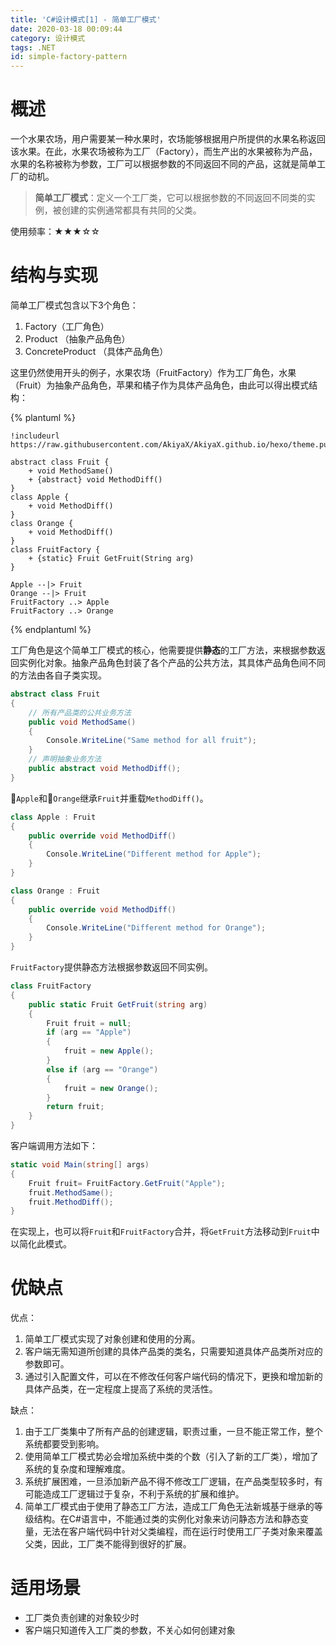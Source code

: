 ```yaml
---
title: 'C#设计模式[1] - 简单工厂模式'
date: 2020-03-18 00:09:44
category: 设计模式
tags: .NET
id: simple-factory-pattern
---
```



# 概述

一个水果农场，用户需要某一种水果时，农场能够根据用户所提供的水果名称返回该水果。在此，水果农场被称为工厂（Factory），而生产出的水果被称为产品，水果的名称被称为参数，工厂可以根据参数的不同返回不同的产品，这就是简单工厂的动机。

> **简单工厂模式**：定义一个工厂类，它可以根据参数的不同返回不同类的实例，被创建的实例通常都具有共同的父类。

使用频率：★★★☆☆


# 结构与实现

简单工厂模式包含以下3个角色：

1. Factory（工厂角色）
2. Product （抽象产品角色）
3. ConcreteProduct （具体产品角色）

这里仍然使用开头的例子，水果农场（FruitFactory）作为工厂角色，水果（Fruit）为抽象产品角色，苹果和橘子作为具体产品角色，由此可以得出模式结构：

{% plantuml %}

    !includeurl https://raw.githubusercontent.com/AkiyaX/AkiyaX.github.io/hexo/theme.puml

    abstract class Fruit {
        + void MethodSame()
        + {abstract} void MethodDiff()
    }
    class Apple {
        + void MethodDiff()
    }
    class Orange {
        + void MethodDiff()
    }
    class FruitFactory {
        + {static} Fruit GetFruit(String arg)
    }

    Apple --|> Fruit
    Orange --|> Fruit
    FruitFactory ..> Apple
    FruitFactory ..> Orange

{% endplantuml %}

工厂角色是这个简单工厂模式的核心，他需要提供**静态**的工厂方法，来根据参数返回实例化对象。抽象产品角色封装了各个产品的公共方法，其具体产品角色间不同的方法由各自子类实现。

```cs
abstract class Fruit
{
    // 所有产品类的公共业务方法
    public void MethodSame()
    {
        Console.WriteLine("Same method for all fruit");
    }
    // 声明抽象业务方法
    public abstract void MethodDiff();
}
```

🍎`Apple`和🍊`Orange`继承`Fruit`并重载`MethodDiff()`。

```cs
class Apple : Fruit
{
    public override void MethodDiff()
    {
        Console.WriteLine("Different method for Apple");
    }
}
```

```cs
class Orange : Fruit
{
    public override void MethodDiff()
    {
        Console.WriteLine("Different method for Orange");
    }
}
```

`FruitFactory`提供静态方法根据参数返回不同实例。

```cs
class FruitFactory
{
    public static Fruit GetFruit(string arg)
    {
        Fruit fruit = null;
        if (arg == "Apple")
        {
            fruit = new Apple();
        } 
        else if (arg == "Orange")
        {
            fruit = new Orange();
        }
        return fruit;
    }
}
```

客户端调用方法如下：


```cs
static void Main(string[] args)
{
    Fruit fruit= FruitFactory.GetFruit("Apple");
    fruit.MethodSame();
    fruit.MethodDiff();
}
```

在实现上，也可以将`Fruit`和`FruitFactory`合并，将`GetFruit`方法移动到`Fruit`中以简化此模式。


# 优缺点

优点：

1. 简单工厂模式实现了对象创建和使用的分离。
2. 客户端无需知道所创建的具体产品类的类名，只需要知道具体产品类所对应的参数即可。
3. 通过引入配置文件，可以在不修改任何客户端代码的情况下，更换和增加新的具体产品类，在一定程度上提高了系统的灵活性。

缺点：

1. 由于工厂类集中了所有产品的创建逻辑，职责过重，一旦不能正常工作，整个系统都要受到影响。
2. 使用简单工厂模式势必会增加系统中类的个数（引入了新的工厂类），增加了系统的复杂度和理解难度。
3. 系统扩展困难，一旦添加新产品不得不修改工厂逻辑，在产品类型较多时，有可能造成工厂逻辑过于复杂，不利于系统的扩展和维护。
4. 简单工厂模式由于使用了静态工厂方法，造成工厂角色无法新城基于继承的等级结构。在C#语言中，不能通过类的实例化对象来访问静态方法和静态变量，无法在客户端代码中针对父类编程，而在运行时使用工厂子类对象来覆盖父类，因此，工厂类不能得到很好的扩展。

# 适用场景

- 工厂类负责创建的对象较少时
- 客户端只知道传入工厂类的参数，不关心如何创建对象
